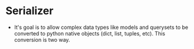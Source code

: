# Serializer
- It's goal is to allow complex data types like models and querysets to be converted to python native objects (dict, list, tuples, etc). This conversion is two way.

